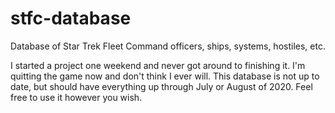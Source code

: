 # stfc-database
Database of Star Trek Fleet Command officers, ships, systems, hostiles, etc.

I started a project one weekend and never got around to finishing it.  I'm quitting the game now and don't think I ever will.  This database is not up to date, but should have everything up through July or August of 2020.  Feel free to use it however you wish.
